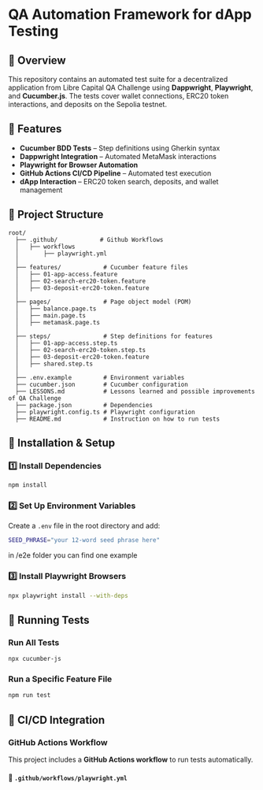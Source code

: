 # QA Automation Framework for dApp Testing

## 📌 Overview

This repository contains an automated test suite for a decentralized application from Libre Capital QA Challenge using **Dappwright**, **Playwright**, and **Cucumber.js**. The tests cover wallet connections, ERC20 token interactions, and deposits on the Sepolia testnet.

## 🚀 Features

- **Cucumber BDD Tests** – Step definitions using Gherkin syntax
- **Dappwright Integration** – Automated MetaMask interactions
- **Playwright for Browser Automation**
- **GitHub Actions CI/CD Pipeline** – Automated test execution
- **dApp Interaction** – ERC20 token search, deposits, and wallet management

## 📂 Project Structure

```
root/
  ├── .github/            # Github Workflows
  │   ├── workflows
  │       ├── playwright.yml
  │
  ├── features/            # Cucumber feature files
  │   ├── 01-app-access.feature
  │   ├── 02-search-erc20-token.feature
  │   ├── 03-deposit-erc20-token.feature
  │
  ├── pages/               # Page object model (POM)
  │   ├── balance.page.ts
  │   ├── main.page.ts
  │   ├── metamask.page.ts
  │
  ├── steps/               # Step definitions for features
  │   ├── 01-app-access.step.ts
  │   ├── 02-search-erc20-token.step.ts
  │   ├── 03-deposit-erc20-token.feature
  │   ├── shared.step.ts
  │
  ├── .env.example         # Environment variables
  ├── cucumber.json        # Cucumber configuration
  ├── LESSONS.md           # Lessons learned and possible improvements of QA Challenge
  ├── package.json         # Dependencies
  ├── playwright.config.ts # Playwright configuration
  ├── README.md            # Instruction on how to run tests
```

## 🔧 Installation & Setup

### 1️⃣ Install Dependencies

```sh
npm install
```

### 2️⃣ Set Up Environment Variables

Create a `.env` file in the root directory and add:

```sh
SEED_PHRASE="your 12-word seed phrase here"
```

in /e2e folder you can find one example

### 3️⃣ Install Playwright Browsers

```sh
npx playwright install --with-deps
```

## 🏃 Running Tests

### Run All Tests

```sh
npx cucumber-js
```

### Run a Specific Feature File

```sh
npm run test
```

## 🔄 CI/CD Integration

### GitHub Actions Workflow

This project includes a **GitHub Actions workflow** to run tests automatically.

#### **📁 `.github/workflows/playwright.yml`**
